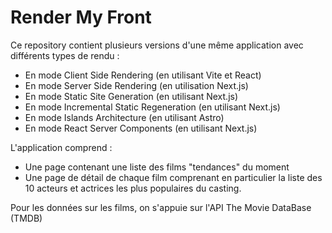 # Render My Front

Ce repository contient plusieurs versions d'une même application avec différents types de rendu :
- En mode Client Side Rendering (en utilisant Vite et React)
- En mode Server Side Rendering (en utilisation Next.js)
- En mode Static Site Generation (en utilisant Next.js)
- En mode Incremental Static Regeneration (en utilisant Next.js)
- En mode Islands Architecture (en utilisant Astro)
- En mode React Server Components (en utilisant Next.js)

L'application comprend :
- Une page contenant une liste des films "tendances" du moment
- Une page de détail de chaque film comprenant en particulier la liste des 10 acteurs et actrices les plus populaires du casting.

Pour les données sur les films, on s'appuie sur l'API The Movie DataBase (TMDB)
